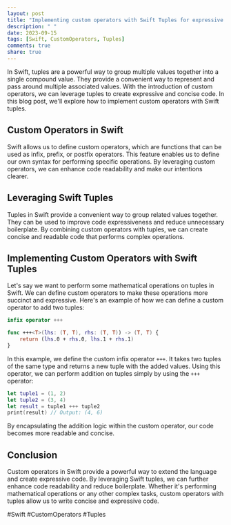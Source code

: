 ```yaml
---
layout: post
title: "Implementing custom operators with Swift Tuples for expressive and concise code."
description: " "
date: 2023-09-15
tags: [Swift, CustomOperators, Tuples]
comments: true
share: true
---
```


In Swift, tuples are a powerful way to group multiple values together into a single compound value. They provide a convenient way to represent and pass around multiple associated values. With the introduction of custom operators, we can leverage tuples to create expressive and concise code. In this blog post, we'll explore how to implement custom operators with Swift tuples.

## Custom Operators in Swift

Swift allows us to define custom operators, which are functions that can be used as infix, prefix, or postfix operators. This feature enables us to define our own syntax for performing specific operations. By leveraging custom operators, we can enhance code readability and make our intentions clearer.

## Leveraging Swift Tuples

Tuples in Swift provide a convenient way to group related values together. They can be used to improve code expressiveness and reduce unnecessary boilerplate. By combining custom operators with tuples, we can create concise and readable code that performs complex operations.

## Implementing Custom Operators with Swift Tuples

Let's say we want to perform some mathematical operations on tuples in Swift. We can define custom operators to make these operations more succinct and expressive. Here's an example of how we can define a custom operator to add two tuples:

```swift
infix operator +++

func +++<T>(lhs: (T, T), rhs: (T, T)) -> (T, T) {
    return (lhs.0 + rhs.0, lhs.1 + rhs.1)
}
```

In this example, we define the custom infix operator `+++`. It takes two tuples of the same type and returns a new tuple with the added values. Using this operator, we can perform addition on tuples simply by using the `+++` operator:

```swift
let tuple1 = (1, 2)
let tuple2 = (3, 4)
let result = tuple1 +++ tuple2
print(result) // Output: (4, 6)
```

By encapsulating the addition logic within the custom operator, our code becomes more readable and concise.

## Conclusion

Custom operators in Swift provide a powerful way to extend the language and create expressive code. By leveraging Swift tuples, we can further enhance code readability and reduce boilerplate. Whether it's performing mathematical operations or any other complex tasks, custom operators with tuples allow us to write concise and expressive code.

#Swift #CustomOperators #Tuples